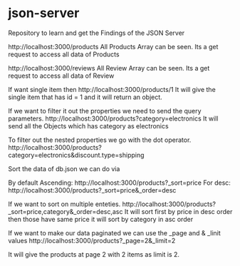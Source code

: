 # json-server

Repository to learn and get the Findings of the JSON Server

http://localhost:3000/products
All Products Array can be seen.
Its a get request to access all data of Products

http://localhost:3000/reviews
All Review Array can be seen.
Its a get request to access all data of Review

If want single item then http://localhost:3000/products/1
It will give the single item that has id = 1 and it will return an object.

If we want to filter it out the properties we need to send the query parameters.
http://localhost:3000/products?category=electronics
It will send all the Objects which has category as electronics

To filter out the nested properties we go with the dot operator.
http://localhost:3000/products?category=electronics&discount.type=shipping

Sort the data of db.json we can do via

By default Ascending: http://localhost:3000/products?\_sort=price
For desc: http://localhost:3000/products?\_sort=price&\_order=desc

If we want to sort on multiple enteties.
http://localhost:3000/products?\_sort=price,category&\_order=desc,asc
It will sort first by price in desc order then those have same price it will sort by category in asc order

If we want to make our data paginated we can use the \_page and & \_linit values
http://localhost:3000/products?\_page=2&\_limit=2

It will give the products at page 2 with 2 items as limit is 2.

